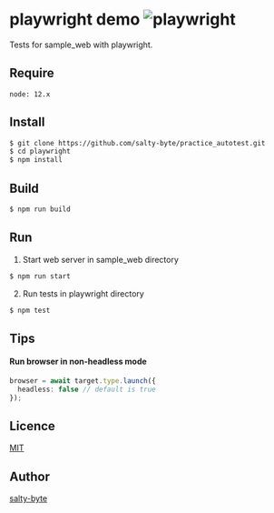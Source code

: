 playwright demo ![playwright](https://github.com/salty-byte/practice_autotest/workflows/playwright%20CI/badge.svg)
========
Tests for sample_web with playwright.

## Require

```
node: 12.x
```

## Install

```sh
$ git clone https://github.com/salty-byte/practice_autotest.git
$ cd playwright
$ npm install
```

## Build

```sh
$ npm run build
```

## Run

1. Start web server in sample_web directory
```sh
$ npm run start
```

2. Run tests in playwright directory
```sh
$ npm test
```

## Tips

#### Run browser in non-headless mode
```typescript
browser = await target.type.launch({
  headless: false // default is true
});
```

## Licence

[MIT](https://github.com/salty-byte/practice_autotest/blob/master/LICENSE)

## Author

[salty-byte](https://github.com/salty-byte/)
